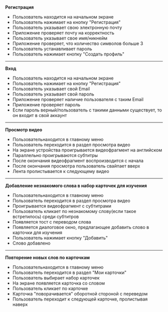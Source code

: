 **Регистрация**
* Пользователь находится на начальном экране
* Пользователь нажимает на кнопку "Регистрация"
* Пользователь указывает свою электронную почту
* Приложение проверяет почту на корректность
* Пользователь указывает свое имя/никнейм
* Приложение проверяет, что количество символов больше 3
* Пользователь устанавливает пароль
* Пользователь нажимает кнопку "Создать профиль"
---
**Вход**
* Пользователь находится на начальном экране
* Пользователь нажимает на кнопку "Регистрация"
* Пользователь указывает свой Email
* Пользователь указывает свой пароль
* Приложение проверяет наличие пользователя с таким Email
* Приложение проверяет пароль
* Если пароль верный/пользователь с такими данными существует, то он входит в свой аккаунт
---
**Просмотр видео**
* Пользовательнаходится в главному меню
* Пользователь переходится в раздел просмотра видео
* На экране устройства проигрывается видеофрагмент на английском
* Параллельно проигрываются субтитры
* После окончания видеофрагмент воспроизводится с начала
* После окончания просмотра пользователь свайпает вверх
* Лента пролистывается к следующему видео
---
**Добавление незнакомого слова в набор карточек для изучения**
* Пользовательнаходится в главному меню
* Пользователь переходится в раздел просмотра видео
* Проигрывается видеофрагмент с субтитрами
* Пользователь кликает по незнакомому слову(если такое встретилось) среди субтитров
* Появляется тост с переводом слова
* Появляется диалоговое окно, предлагающее добавить слово в карточки для изучения
* Пользователь нажимает кнопку "Добавить"
* Слово добавлено
---
**Повторение новых слов по карточкам**
* Пользовательнаходится в главному меню
* Пользователь переходится в раздел "Мои карточки"
* Пользователь выбирает набор карточек
* На экране появляется карточка со словом
* Пользователь кликает по карточке
* Карточка "поворачивается" оборотной стороной с переведом
* Пользователь переходит к следующей карточке, пролистывая наверх
